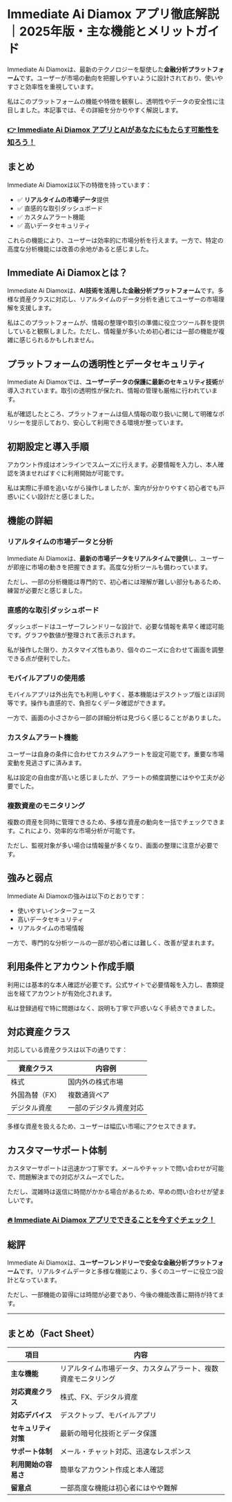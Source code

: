 # Immediate Ai Diamox アプリ徹底解説｜2025年版・主な機能とメリットガイド
 

Immediate Ai Diamoxは、最新のテクノロジーを駆使した**金融分析プラットフォーム**です。ユーザーが市場の動向を把握しやすいように設計されており、使いやすさと効率性を重視しています。

私はこのプラットフォームの機能や特徴を観察し、透明性やデータの安全性に注目しました。本記事では、その詳細を分かりやすく解説します。

### [👉  Immediate Ai Diamox アプリとAIがあなたにもたらす可能性を知ろう！](https://tinyurl.com/2s34639n)
## まとめ

Immediate Ai Diamoxは以下の特徴を持っています：

- ✅ **リアルタイムの市場データ**提供  
- ✅ 直感的な取引ダッシュボード  
- ✅ カスタムアラート機能  
- ✅ 高いデータセキュリティ  

これらの機能により、ユーザーは効率的に市場分析を行えます。一方で、特定の高度な分析機能には改善の余地があると感じました。

## Immediate Ai Diamoxとは？

Immediate Ai Diamoxは、**AI技術を活用した金融分析プラットフォーム**です。多様な資産クラスに対応し、リアルタイムのデータ分析を通じてユーザーの市場理解を支援します。

私はこのプラットフォームが、情報の整理や取引の準備に役立つツール群を提供していると観察しました。ただし、情報量が多いため初心者には一部の機能が複雑に感じられるかもしれません。

## プラットフォームの透明性とデータセキュリティ

Immediate Ai Diamoxでは、**ユーザーデータの保護に最新のセキュリティ技術**が導入されています。取引の透明性が保たれ、情報の管理も厳格に行われています。

私が確認したところ、プラットフォームは個人情報の取り扱いに関して明確なポリシーを提示しており、安心して利用できる環境が整っています。

## 初期設定と導入手順

アカウント作成はオンラインでスムーズに行えます。必要情報を入力し、本人確認を済ませればすぐに利用開始が可能です。

私は実際に手順を追いながら操作しましたが、案内が分かりやすく初心者でも戸惑いにくい設計だと感じました。

## 機能の詳細

### リアルタイムの市場データと分析

Immediate Ai Diamoxは、**最新の市場データをリアルタイムで提供**し、ユーザーが即座に市場の動きを把握できます。高度な分析ツールも備わっています。

ただし、一部の分析機能は専門的で、初心者には理解が難しい部分もあるため、練習が必要だと感じました。

### 直感的な取引ダッシュボード

ダッシュボードはユーザーフレンドリーな設計で、必要な情報を素早く確認可能です。グラフや数値が整理されて表示されます。

私が操作した限り、カスタマイズ性もあり、個々のニーズに合わせて画面を調整できる点が便利でした。

### モバイルアプリの使用感

モバイルアプリは外出先でも利用しやすく、基本機能はデスクトップ版とほぼ同等です。操作も直感的で、負担なくデータ確認ができます。

一方で、画面の小ささから一部の詳細分析は見づらく感じることがありました。

### カスタムアラート機能

ユーザーは自身の条件に合わせてカスタムアラートを設定可能です。重要な市場変動を見逃さずに済みます。

私は設定の自由度が高いと感じましたが、アラートの頻度調整にはやや工夫が必要でした。

### 複数資産のモニタリング

複数の資産を同時に管理できるため、多様な資産の動向を一括でチェックできます。これにより、効率的な市場分析が可能です。

ただし、監視対象が多い場合は情報量が多くなり、画面の整理に注意が必要です。

## 強みと弱点

Immediate Ai Diamoxの強みは以下のとおりです：

- 使いやすいインターフェース  
- 高いデータセキュリティ  
- リアルタイムの市場情報  

一方で、専門的な分析ツールの一部が初心者には難しく、改善が望まれます。

## 利用条件とアカウント作成手順

利用には基本的な本人確認が必要です。公式サイトで必要情報を入力し、書類提出を経てアカウントが有効化されます。

私は登録過程で特に問題はなく、説明も丁寧で戸惑いなく手続きできました。

## 対応資産クラス

対応している資産クラスは以下の通りです：

| 資産クラス    | 内容例               |
|--------------|--------------------|
| 株式         | 国内外の株式市場      |
| 外国為替（FX） | 複数通貨ペア          |
| デジタル資産   | 一部のデジタル資産対応 |

多様な資産を扱えるため、ユーザーは幅広い市場にアクセスできます。

## カスタマーサポート体制

カスタマーサポートは迅速かつ丁寧です。メールやチャットで問い合わせが可能で、問題解決までの対応がスムーズでした。

ただし、混雑時は返信に時間がかかる場合があるため、早めの問い合わせが望ましいです。

### [🔥 Immediate Ai Diamox アプリでできることを今すぐチェック！](https://tinyurl.com/2s34639n)
## 総評

Immediate Ai Diamoxは、**ユーザーフレンドリーで安全な金融分析プラットフォーム**です。リアルタイムデータと多様な機能により、多くのユーザーに役立つ設計となっています。

ただし、一部機能の習得には時間が必要であり、今後の機能改善に期待が持てます。

---

## まとめ（Fact Sheet）

| 項目                   | 内容                                       |
|------------------------|------------------------------------------|
| **主な機能**           | リアルタイム市場データ、カスタムアラート、複数資産モニタリング |
| **対応資産クラス**     | 株式、FX、デジタル資産                    |
| **対応デバイス**       | デスクトップ、モバイルアプリ              |
| **セキュリティ対策**   | 最新の暗号化技術とデータ保護               |
| **サポート体制**       | メール・チャット対応、迅速なレスポンス      |
| **利用開始の容易さ**   | 簡単なアカウント作成と本人確認              |
| **留意点**             | 一部高度な機能は初心者にはやや難解          |
